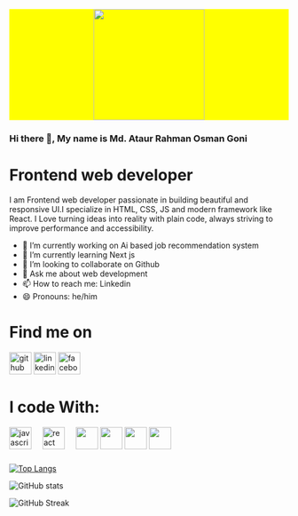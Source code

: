 <div align="center" style="background-color: yellow;">
  <img height="200" src="https://i.ibb.co.com/YXCJBb7/osmans.jpg" />
</div>




### Hi there 👋, My name is Md. Ataur Rahman Osman Goni
# Frontend web developer


I am Frontend web developer passionate in building beautiful and responsive UI.I specialize in HTML, CSS, JS and modern framework like React. I Love turning ideas into reality with plain code, always striving to improve performance and accessibility.


- 🔭 I’m currently working on Ai based job recommendation system 
- 🌱 I’m currently learning Next js 
- 👯 I’m looking to collaborate on Github 
- 💬 Ask me about web development 
- 📫 How to reach me: Linkedin 
- 😄 Pronouns: he/him 



###

# Find me on
  [<img src='https://cdn.jsdelivr.net/npm/simple-icons@3.0.1/icons/github.svg' alt='github' height='40'>](https://github.com/Osman-Goni22)  [<img src='https://cdn.jsdelivr.net/npm/simple-icons@3.0.1/icons/linkedin.svg' alt='linkedin' height='40'>](https://www.linkedin.com/in/https://www.linkedin.com/in/osman-goni-13993a32b//)  [<img src='https://cdn.jsdelivr.net/npm/simple-icons@3.0.1/icons/facebook.svg' alt='facebook' height='40'>](https://www.facebook.com/https://www.facebook.com/profile.php?id=100035484800785)
# I code With:
<div align="left">
  <img src="https://cdn.jsdelivr.net/gh/devicons/devicon/icons/javascript/javascript-original.svg" height="40" alt="javascript logo"  />
  <img width="12" />
  
  <img src="https://cdn.jsdelivr.net/gh/devicons/devicon/icons/react/react-original.svg" height="40" alt="react logo"  />
  <img width="12" />
 
  <img src="https://cdn.jsdelivr.net/gh/devicons/devicon/icons/html5/html5-original.svg" width="40" height="40"/>
<img src="https://cdn.jsdelivr.net/gh/devicons/devicon/icons/tailwindcss/tailwindcss-original.svg" width="40" height="40"/>
<img src="https://cdn.jsdelivr.net/gh/devicons/devicon/icons/mongodb/mongodb-original.svg" width="40" height="40"/>
<img src="https://cdn.jsdelivr.net/gh/devicons/devicon/icons/nodejs/nodejs-original.svg" width="40" height="40"/>


</div>

###

 






[![Top Langs](https://github-readme-stats.vercel.app/api/top-langs/?username=Osman-Goni22)](https://github.com/anuraghazra/github-readme-stats)

![GitHub stats](https://github-readme-stats.vercel.app/api?username=Osman-Goni22&show_icons=true)  



  ![GitHub Streak](https://streak-stats.demolab.com/?user=Osman-Goni22)





